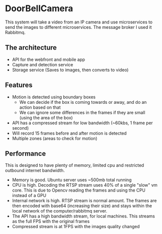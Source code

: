 # DoorBellCamera

This system will take a video from an IP camera and use microservices to send the images to different microservices. The message broker I used it Rabbitmq.

## The architecture 
- API for the webfront and mobile app
- Capture and detection service
- Storage service (Saves to images, then converts to video)

## Features
- Motion is detected using boundary boxes
    - We can decide if the box is coming towards or away, and do an action based on that
    - We can ignore some differences in the frames if they are small (using the area of the box)
- API has a compressed stream for low bandwidth (~60kbs, 1 frame per second)
- Will record 15 frames before and after motion is detected
- Multiple zones (areas to check for motion)

## Performance
This is designed to have plenty of memory, limited cpu and restricted outbound internet bandwidth.

- Memory is good. Ubuntu server uses ~500mb total running
- CPU is high. Decoding the RTSP stream uses 40% of a single "slow" vm core. This is due to Opencv reading the frames and using the CPU instead of a GPU 
- Internal network is high. RTSP stream is normal amount. The frames are then encoded with base64 (increasing their size) and stays within the local network of the computer/rabbitmq server. 
- The API has a high bandwidth stream, for local machines. This streams as the full FPS with the original frames
- Compressed stream is at 1FPS with the images quality changed

